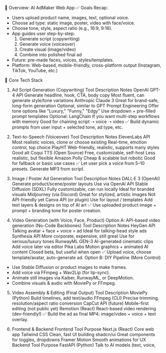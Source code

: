 🔧 Overview: AI AdMaker Web App
✅ Goals Recap:
* Users upload product name, images, text, optional voice.
* Choose ad type: static image, poster, video with face/voice.
* Choose tone, style, aspect ratio (e.g., 16:9, 9:16).
* App guides user step-by-step:
    1. Generate script (copywriting)
    2. Generate voice (voiceover)
    3. Create visual (image/video)
    4. Combine into polished final ad
* Future: pre-made faces, voices, styles/templates.
* Platform: Web-based, mobile-friendly, cross-platform output (Instagram, TikTok, YouTube, etc.)

🧠 Core Tech Stack
1. Ad Script Generation (Copywriting)
Tool	Description	Notes
OpenAI GPT-4 API	Generate headline, hook, CTA, body copy	Most fluent, can generate style/tone variations
Anthropic Claude 3	Great for brand-safe, long-form generation	Optional, similar to GPT
Prompt Engineering	Offer tone options like "Luxury," "Funny," "Edgy"	Use dropdown + pre-filled prompt templates
Optional: LangChain	If you want multi-step workflows with memory	Good for chaining script ➝ voice ➝ video
✅ Build dynamic prompts from user input + selected tone, ad type, etc.

2. Text-to-Speech (Voiceover)
Tool	Description	Notes
ElevenLabs API	Most realistic voices, clone or choose existing	Real-time, emotion control, top choice
PlayHT	Web-friendly, realistic, supports many styles	Good alt
Coqui TTS (Open Source)	Free, customizable, self-host	Less realistic, but flexible
Amazon Polly	Cheap & scalable but robotic	Good for fallback or basic use cases
✅ Let user pick a voice from 5–10 presets. Generate MP3 from script.

3. Image / Poster Ad Generation
Tool	Description	Notes
DALL·E 3 (OpenAI)	Generate product/scene/poster layouts	Use via OpenAI API
Stable Diffusion (SDXL)	Fully customizable, can run locally	Ideal for branded visuals
Midjourney (via Discord)	Great for stylized, artistic images	Not API-friendly yet
Canva API (or plugin)	Use for layout / templates	Add text layers & designs on top of AI art
✅ Use uploaded product image + prompt + branding tone for poster creation.

4. Video Generation (with Voice, Face, Product)
Option A: API-based video generation (No-Code Backbones)
Tool	Description	Notes
HeyGen API	Talking avatar + face + voice = ad	Ideal for talking-head style ads
Synthesia API	More corporate, expensive, still great	Use for serious/luxury tones
RunwayML GEN-3	AI-generated cinematic clips	Add voice later via editor
Pika Labs	Motion graphics + animated AI content	Closed beta, but useful when open
✅ Upload voice, choose template/avatar, auto-generate ad.
Option B: DIY Pipeline (More Control)
* Use Stable Diffusion or product images to make frames.
* Add voice via FFmpeg + Wav2Lip (for lip-sync).
* Animate still images via Kaiber, RunwayML, or DeepMotion.
* Combine visuals & audio with MoviePy or FFmpeg.

5. Video Assembly & Editing (Final Output)
Tool	Description
MoviePy (Python)	Build timelines, add text/audio
FFmpeg (CLI)	Precise trimming, resolution/aspect ratio conversion
CapCut API (future)	Mobile-first editing (not public yet)
Remotion (React)	React-based video rendering (dev-friendly!)
✅ Build the ad as final MP4: image/video + voice + text overlay.

6. Frontend & Backend
Frontend
Tool	Purpose
Next.js (React)	Core web app
Tailwind CSS	Clean, fast UI building
shadcn/ui	Great components for toggles, dropdowns
Framer Motion	Smooth animations for UX
Backend
Tool	Purpose
FastAPI (Python)	Talk to AI models (text, voice,
